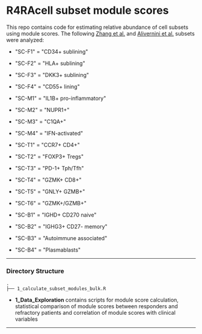 # R4RAcell subset module scores


This repo contains code for estimating relative abundance of cell subsets using module scores. 
The following [Zhang et al.](https://www.ncbi.nlm.nih.gov/pmc/articles/PMC6602051/) and [Alivernini et al.](https://www.nature.com/articles/s41591-020-0939-8) subsets were analyzed:

*  "SC-F1" = "CD34+ sublining"
*  "SC-F2" = "HLA+ sublining"
*  "SC-F3" = "DKK3+ sublining"
*  "SC-F4" = "CD55+ lining"

*  "SC-M1" = "IL1B+ pro-inflammatory"
*  "SC-M2" = "NUPR1+"
*  "SC-M3" = "C1QA+"
*  "SC-M4" = "IFN-activated"

* "SC-T1" = "CCR7+ CD4+"
*  "SC-T2" = "FOXP3+ Tregs"
*  "SC-T3" = "PD-1+ Tph/Tfh"
*  "SC-T4" = "GZMK+ CD8+"
*  "SC-T5" = "GNLY+ GZMB+"
*  "SC-T6" = "GZMK+/GZMB+"

* "SC-B1" = "IGHD+ CD270 naive"
*  "SC-B2" = "IGHG3+ CD27- memory"
*  "SC-B3" = "Autoimmune associated"
*  "SC-B4" = "Plasmablasts"

---

### Directory Structure

```
.
├── 1_calculate_subset_modules_bulk.R

```

* **1\_Data\_Exploration** contains scripts for module score calculation, statistical comparison of module scores between responders and refractory patients and correlation of module scores with clinical variables


---
